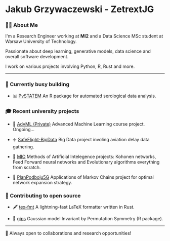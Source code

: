 # Jakub Grzywaczewski - ZetrextJG

### 👨‍💻 About Me
I'm a Research Engineer working at **MI2** and a Data Science MSc student at Warsaw University of Technology. 

Passionate about deep learning, generative models, data science and overall software development. 

I work on various projects involving Python, R, Rust and more.

---

### 🔧 Currently busy building

- 📊 [PvSTATEM](https://github.com/mini-pw/PvSTATEM)
An R package for automated serological data analysis.


### 🎓 Recent university projects

- 🔬 [AdvML (Private)]()
Advanced Machine Learning course project. Ongoing...

- ✈️ [SafeFlight-BigData](https://github.com/ZetrextJG/SafeFlight-BigData)
Big Data project involing aviation delay data gathering.

- 🤖 [MIO](https://github.com/ZetrextJG/MIO)
Methods of Artificial Intelegence projects: Kohonen networks, Feed Forward neural networks and Evolutionary algorithms everything from scratch.

- 📡 [PlanPodboju5G](https://github.com/ZetrextJG/PlanPodboju5G)
Applications of Markov Chains project for optimal network expansion strategy.


### 🤝 Contributing to open source 

- 🖋️ [tex-fmt](https://github.com/ZetrextJG/tex-fmt)
A lightning-fast LaTeX formatter written in Rust.

- 🔄 [gips](https://github.com/ZetrextJG/gips)
Gaussian model Invariant by Permutation Symmetry (R package).


---

🚀 Always open to collaborations and research opportunities!
